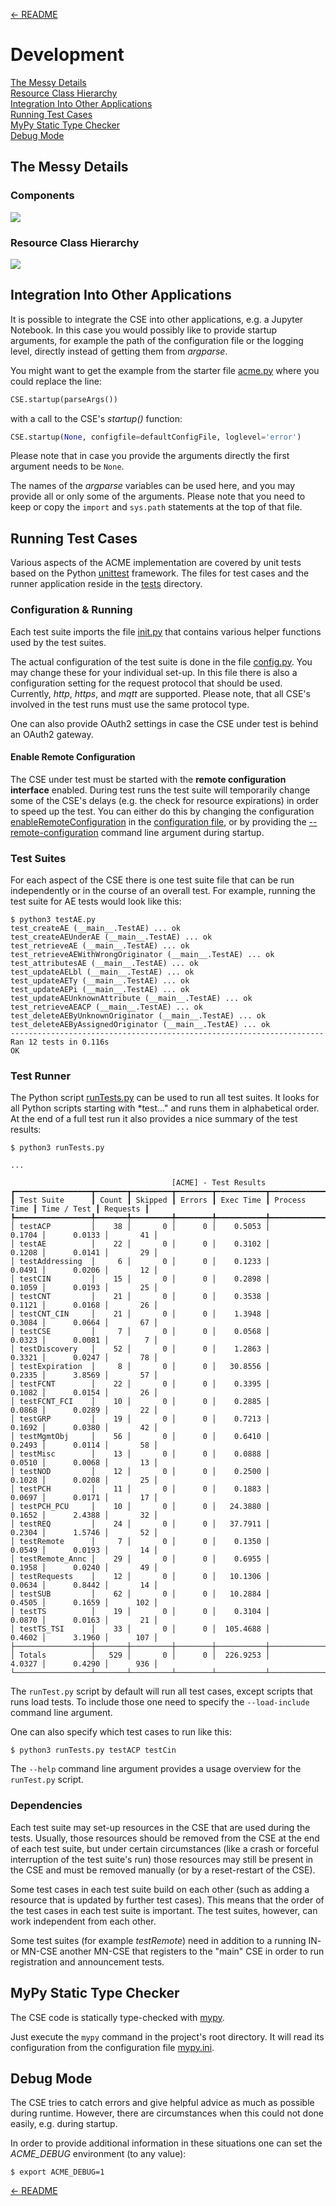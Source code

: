 [← README](../README.md) 
# Development

[The Messy Details](#messy_details)  
[Resource Class Hierarchy](#classes)  
[Integration Into Other Applications](#integration)  
[Running Test Cases](#test_cases)  
[MyPy Static Type Checker](#mypy)  
[Debug Mode](#debug-mode)  


<a name="messy_details"></a>
## The Messy Details

### Components

![](images/cse_uml.png)

<a name="classes"></a>
### Resource Class Hierarchy

![](images/resources_uml.png)

<a name="integration"></a>
## Integration Into Other Applications

It is possible to integrate the CSE into other applications, e.g. a Jupyter Notebook. In this case you would possibly like to provide startup arguments, for example the path of the configuration file or the logging level, directly instead of getting them from *argparse*.

You might want to get the example from the starter file [acme.py](acme.py) where you could replace the line:

```python
CSE.startup(parseArgs())
```

with a call to the CSE's *startup()* function:

```python
CSE.startup(None, configfile=defaultConfigFile, loglevel='error')
```

Please note that in case you provide the arguments directly the first argument needs to be `None`. 

The names of the *argparse* variables can be used here, and you may provide all or only some of the arguments. Please note that you need to keep or copy the `import` and `sys.path` statements at the top of that file.


<a name="test_cases"></a>
## Running Test Cases

Various aspects of the ACME implementation are covered by unit tests based on the Python [unittest](https://docs.python.org/3/library/unittest.html) framework. The files for test cases and the runner application reside in the [tests](../tests) directory.


### Configuration & Running
Each test suite imports the file [init.py](../tests/init.py) that contains various helper functions used by the test suites. 

The actual configuration of the test suite is done in the file [config.py](../tests/config.py). You may change these for your individual set-up. In this file there is also a configuration setting for the request protocol that should be used. Currently, *http*, *https*, and *mqtt* are supported. Please note, that all CSE's involved in the test runs must use the same protocol type.

One can also provide OAuth2 settings in case the CSE under test is behind an OAuth2 gateway.

#### Enable Remote Configuration

The CSE under test must be started with the **remote configuration interface** enabled. During test runs the test suite will temporarily change some of the CSE's delays (e.g. the check for resource expirations) in order to speed up the test. You can either do this by changing the configuration [enableRemoteConfiguration](Configuration.md#server_http) in the [configuration file](../acme.ini.default), or by providing the [--remote-configuration](Running.md) command line argument during startup.

### Test Suites

For each aspect of the CSE there is one test suite file that can be run independently or in the course of an overall test. For example, running the test suite for AE tests would look like this:

	$ python3 testAE.py
	test_createAE (__main__.TestAE) ... ok
	test_createAEUnderAE (__main__.TestAE) ... ok
	test_retrieveAE (__main__.TestAE) ... ok
	test_retrieveAEWithWrongOriginator (__main__.TestAE) ... ok
	test_attributesAE (__main__.TestAE) ... ok
	test_updateAELbl (__main__.TestAE) ... ok
	test_updateAETy (__main__.TestAE) ... ok
	test_updateAEPi (__main__.TestAE) ... ok
	test_updateAEUnknownAttribute (__main__.TestAE) ... ok
	test_retrieveAEACP (__main__.TestAE) ... ok
	test_deleteAEByUnknownOriginator (__main__.TestAE) ... ok
	test_deleteAEByAssignedOriginator (__main__.TestAE) ... ok
	----------------------------------------------------------------------
	Ran 12 tests in 0.116s
	OK

### Test Runner

The Python script [runTests.py](../tests/runTests.py) can be used to run all test suites. It looks for all Python scripts starting with *test..." and runs them in alphabetical order. At the end of a full test run it also provides a nice summary of the test results:

	$ python3 runTests.py

	...

										[ACME] - Test Results
	┏━━━━━━━━━━━━━━━━━┳━━━━━━━┳━━━━━━━━━┳━━━━━━━━┳━━━━━━━━━━━┳━━━━━━━━━━━━━━┳━━━━━━━━━━━━━┳━━━━━━━━━━┓
	┃ Test Suite      ┃ Count ┃ Skipped ┃ Errors ┃ Exec Time ┃ Process Time ┃ Time / Test ┃ Requests ┃
	┡━━━━━━━━━━━━━━━━━╇━━━━━━━╇━━━━━━━━━╇━━━━━━━━╇━━━━━━━━━━━╇━━━━━━━━━━━━━━╇━━━━━━━━━━━━━╇━━━━━━━━━━┩
	│ testACP         │    38 │       0 │      0 │    0.5053 │       0.1704 │      0.0133 │       41 │
	│ testAE          │    22 │       0 │      0 │    0.3102 │       0.1208 │      0.0141 │       29 │
	│ testAddressing  │     6 │       0 │      0 │    0.1233 │       0.0491 │      0.0206 │       12 │
	│ testCIN         │    15 │       0 │      0 │    0.2898 │       0.1059 │      0.0193 │       25 │
	│ testCNT         │    21 │       0 │      0 │    0.3538 │       0.1121 │      0.0168 │       26 │
	│ testCNT_CIN     │    21 │       0 │      0 │    1.3948 │       0.3084 │      0.0664 │       67 │
	│ testCSE         │     7 │       0 │      0 │    0.0568 │       0.0323 │      0.0081 │        7 │
	│ testDiscovery   │    52 │       0 │      0 │    1.2863 │       0.3321 │      0.0247 │       78 │
	│ testExpiration  │     8 │       0 │      0 │   30.8556 │       0.2335 │      3.8569 │       57 │
	│ testFCNT        │    22 │       0 │      0 │    0.3395 │       0.1082 │      0.0154 │       26 │
	│ testFCNT_FCI    │    10 │       0 │      0 │    0.2885 │       0.0868 │      0.0289 │       22 │
	│ testGRP         │    19 │       0 │      0 │    0.7213 │       0.1692 │      0.0380 │       42 │
	│ testMgmtObj     │    56 │       0 │      0 │    0.6410 │       0.2493 │      0.0114 │       58 │
	│ testMisc        │    13 │       0 │      0 │    0.0888 │       0.0510 │      0.0068 │       13 │
	│ testNOD         │    12 │       0 │      0 │    0.2500 │       0.1028 │      0.0208 │       25 │
	│ testPCH         │    11 │       0 │      0 │    0.1883 │       0.0697 │      0.0171 │       17 │
	│ testPCH_PCU     │    10 │       0 │      0 │   24.3880 │       0.1652 │      2.4388 │       32 │
	│ testREQ         │    24 │       0 │      0 │   37.7911 │       0.2304 │      1.5746 │       52 │
	│ testRemote      │     7 │       0 │      0 │    0.1350 │       0.0549 │      0.0193 │       14 │
	│ testRemote_Annc │    29 │       0 │      0 │    0.6955 │       0.1958 │      0.0240 │       49 │
	│ testRequests    │    12 │       0 │      0 │   10.1306 │       0.0634 │      0.8442 │       14 │
	│ testSUB         │    62 │       0 │      0 │   10.2884 │       0.4505 │      0.1659 │      102 │
	│ testTS          │    19 │       0 │      0 │    0.3104 │       0.0870 │      0.0163 │       21 │
	│ testTS_TSI      │    33 │       0 │      0 │  105.4688 │       0.4602 │      3.1960 │      107 │
	├─────────────────┼───────┼─────────┼────────┼───────────┼──────────────┼─────────────┼──────────┤
	│ Totals          │   529 │       0 │      0 │  226.9253 │       4.0327 │      0.4290 │      936 │
	└─────────────────┴───────┴─────────┴────────┴───────────┴──────────────┴─────────────┴──────────┘

The ```runTest.py``` script by default will run all test cases, except scripts that runs load tests. To include those one need to specify the ```--load-include``` command line argument.

One can also specify which test cases to run like this:

	$ python3 runTests.py testACP testCin

The ```--help``` command line argument provides a usage overview for the ```runTest.py``` script.


### Dependencies
Each test suite may set-up resources in the CSE that are used during the tests. Usually, those resources should be removed from the CSE at the end of each test suite, but under certain circumstances (like a crash or forceful interruption of the test suite's run) those resources may still be present in the CSE and must be removed manually (or by a reset-restart of the CSE).

Some test cases in each test suite build on each other (such as adding a resource that is updated by further test cases). This means that the order of the test cases in each test suite is important. The test suites, however, can work independent from each other.

Some test suites (for example *testRemote*) need in addition to a running IN- or MN-CSE another MN-CSE that registers to the "main" CSE in order to run registration and announcement tests.


<a name="mypy"></a>
## MyPy Static Type Checker

The CSE code is statically type-checked with [mypy](http://mypy-lang.org). 

Just execute the ```mypy``` command in the project's root directory. It will read its configuration from the configuration file [mypy.ini](../mypy.ini).


## Debug Mode

The CSE tries to catch errors and give helpful advice as much as possible during runtime.
However, there are circumstances when this could not done easily, e.g. during startup.

In order to provide additional information in these situations one can set the *ACME_DEBUG* environment (to any value):

	$ export ACME_DEBUG=1

[← README](../README.md) 
